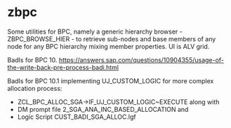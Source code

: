 # zbpc

Some utilities for BPC, namely a generic hierarchy browser - ZBPC_BROWSE_HIER - to retrieve sub-nodes and base members of any node for any BPC hierarchy mixing member properties. UI is ALV grid.


BadIs for BPC 10.
https://answers.sap.com/questions/10904355/usage-of-the-write-back-pre-process-badi.html

BadIs for BPC 10.1 implementing UJ_CUSTOM_LOGIC for more complex allocation process: 
- ZCL_BPC_ALLOC_SGA->IF_UJ_CUSTOM_LOGIC~EXECUTE 
along with 
- DM prompt file 2_SGA_ANA_INC_BASED_ALLOCATION and 
- Logic Script CUST_BADI_SGA_ALLOC.lgf

